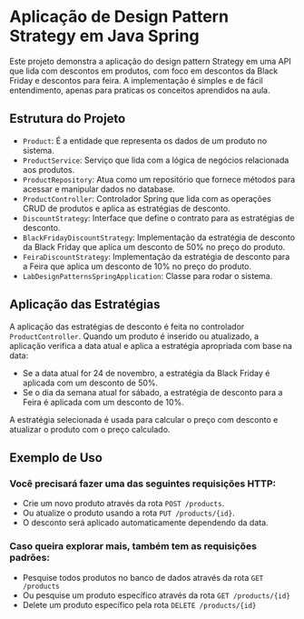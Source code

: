 # Aplicação de Design Pattern Strategy em Java Spring

Este projeto demonstra a aplicação do design pattern Strategy em uma API que lida com descontos em produtos, com foco em descontos da Black Friday e descontos para feira. A implementação é simples e de fácil entendimento, apenas para praticas os conceitos aprendidos na aula.

## Estrutura do Projeto

- `Product`: É a entidade que representa os dados de um produto no sistema.
- `ProductService`: Serviço que lida com a lógica de negócios relacionada aos produtos.
- `ProductRepository`:  Atua como um repositório que fornece métodos para acessar e manipular dados no database.
- `ProductController`: Controlador Spring que lida com as operações CRUD de produtos e aplica as estratégias de desconto.
- `DiscountStrategy`: Interface que define o contrato para as estratégias de desconto.
- `BlackFridayDiscountStrategy`: Implementação da estratégia de desconto da Black Friday que aplica um desconto de 50% no preço do produto.
- `FeiraDiscountStrategy`: Implementação da estratégia de desconto para a Feira que aplica um desconto de 10% no preço do produto.
- `LabDesignPatternsSpringApplication`: Classe para rodar o sistema.

## Aplicação das Estratégias

A aplicação das estratégias de desconto é feita no controlador `ProductController`. Quando um produto é inserido ou atualizado, a aplicação verifica a data atual e aplica a estratégia apropriada com base na data:

- Se a data atual for 24 de novembro, a estratégia da Black Friday é aplicada com um desconto de 50%.
- Se o dia da semana atual for sábado, a estratégia de desconto para a Feira é aplicada com um desconto de 10%.

A estratégia selecionada é usada para calcular o preço com desconto e atualizar o produto com o preço calculado.

## Exemplo de Uso

### Você precisará fazer uma das seguintes requisições HTTP:
- Crie um novo produto através da rota `POST /products`.
- Ou atualize o produto usando a rota `PUT /products/{id}`.
- O desconto será aplicado automaticamente dependendo da data.

### Caso queira explorar mais, também tem as requisições padrões:
- Pesquise todos produtos no banco de dados através da rota `GET /products`
- Ou pesquise um produto específico através da rota `GET /products/{id}`
- Delete um produto específico pela rota `DELETE /products/{id}`
